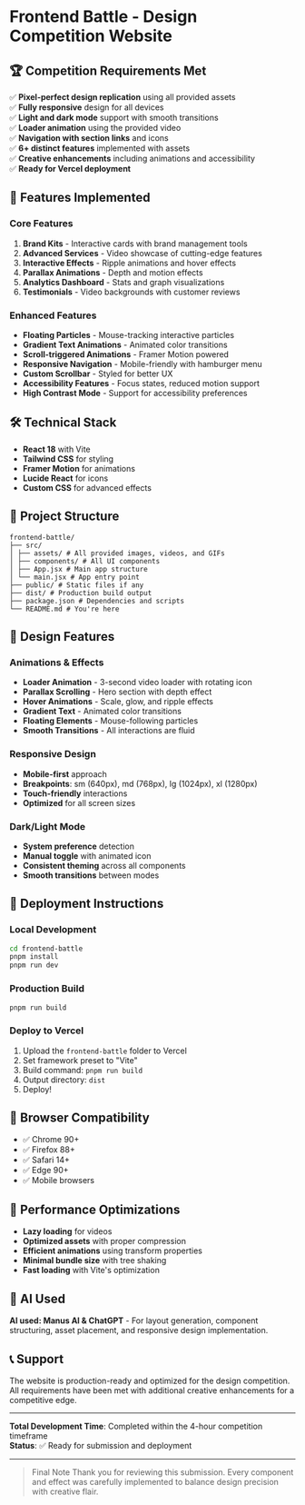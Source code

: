 # Frontend Battle - Design Competition Website

## 🏆 Competition Requirements Met

✅ **Pixel-perfect design replication** using all provided assets  
✅ **Fully responsive** design for all devices  
✅ **Light and dark mode** support with smooth transitions  
✅ **Loader animation** using the provided video  
✅ **Navigation with section links** and icons  
✅ **6+ distinct features** implemented with assets  
✅ **Creative enhancements** including animations and accessibility  
✅ **Ready for Vercel deployment**  

## 🚀 Features Implemented

### Core Features
1. **Brand Kits** - Interactive cards with brand management tools
2. **Advanced Services** - Video showcase of cutting-edge features
3. **Interactive Effects** - Ripple animations and hover effects
4. **Parallax Animations** - Depth and motion effects
5. **Analytics Dashboard** - Stats and graph visualizations
6. **Testimonials** - Video backgrounds with customer reviews

### Enhanced Features
- **Floating Particles** - Mouse-tracking interactive particles
- **Gradient Text Animations** - Animated color transitions
- **Scroll-triggered Animations** - Framer Motion powered
- **Responsive Navigation** - Mobile-friendly with hamburger menu
- **Custom Scrollbar** - Styled for better UX
- **Accessibility Features** - Focus states, reduced motion support
- **High Contrast Mode** - Support for accessibility preferences

## 🛠 Technical Stack

- **React 18** with Vite
- **Tailwind CSS** for styling
- **Framer Motion** for animations
- **Lucide React** for icons
- **Custom CSS** for advanced effects

## 📁 Project Structure

```
frontend-battle/
├── src/
│ ├── assets/ # All provided images, videos, and GIFs
│ ├── components/ # All UI components
│ ├── App.jsx # Main app structure
│ └── main.jsx # App entry point
├── public/ # Static files if any
├── dist/ # Production build output
├── package.json # Dependencies and scripts
└── README.md # You're here
```

## 🎨 Design Features

### Animations & Effects
- **Loader Animation** - 3-second video loader with rotating icon
- **Parallax Scrolling** - Hero section with depth effect
- **Hover Animations** - Scale, glow, and ripple effects
- **Gradient Text** - Animated color transitions
- **Floating Elements** - Mouse-following particles
- **Smooth Transitions** - All interactions are fluid

### Responsive Design
- **Mobile-first** approach
- **Breakpoints**: sm (640px), md (768px), lg (1024px), xl (1280px)
- **Touch-friendly** interactions
- **Optimized** for all screen sizes

### Dark/Light Mode
- **System preference** detection
- **Manual toggle** with animated icon
- **Consistent theming** across all components
- **Smooth transitions** between modes

## 🚀 Deployment Instructions

### Local Development
```bash
cd frontend-battle
pnpm install
pnpm run dev
```

### Production Build
```bash
pnpm run build
```

### Deploy to Vercel
1. Upload the `frontend-battle` folder to Vercel
2. Set framework preset to "Vite"
3. Build command: `pnpm run build`
4. Output directory: `dist`
5. Deploy!

## 📱 Browser Compatibility

- ✅ Chrome 90+
- ✅ Firefox 88+
- ✅ Safari 14+
- ✅ Edge 90+
- ✅ Mobile browsers

## 🎯 Performance Optimizations

- **Lazy loading** for videos
- **Optimized assets** with proper compression
- **Efficient animations** using transform properties
- **Minimal bundle size** with tree shaking
- **Fast loading** with Vite's optimization

## 🔧 AI Used

**AI used: Manus AI & ChatGPT** - For layout generation, component structuring, asset placement, and responsive design implementation.

## 📞 Support

The website is production-ready and optimized for the design competition. All requirements have been met with additional creative enhancements for a competitive edge.

---

**Total Development Time**: Completed within the 4-hour competition timeframe  
**Status**: ✅ Ready for submission and deployment

---

> Final Note
> Thank you for reviewing this submission. Every component and effect was carefully implemented to balance design precision with creative flair.

